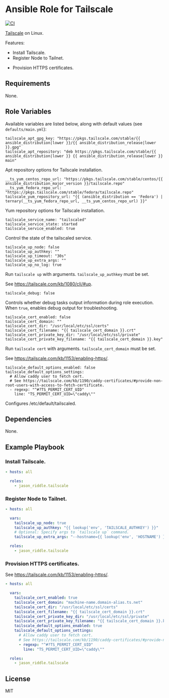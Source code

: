 # Ansible Role for Tailscale

[![CI](https://github.com/jason-riddle/ansible-role-tailscale/workflows/CI/badge.svg?event=push)](https://github.com/jason-riddle/ansible-role-tailscale/actions?query=workflow%3ACI)

[Tailscale](https://tailscale.com/) on Linux.

Features:
- Install Tailscale.
- Register Node to Tailnet.
<!--
HTTPS certificates are now generally available as of December 20, 2023.
See: https://tailscale.com/changelog#2023-12-20-service
-->
- Provision HTTPS certificates.

<!--
# TODO: serve and funnel command line arguments have changed.
# See https://tailscale.com/blog/reintroducing-serve-funnel/.
-->

<!--
TODO:

Run One-off Commands:
- tailscale serve (expose to the tailnet)
- tailscale funnel (expose to the internet)
-->

## Requirements

None.

## Role Variables

Available variables are listed below, along with default values (see `defaults/main.yml`):

    tailscale_apt_gpg_key: "https://pkgs.tailscale.com/stable/{{ ansible_distribution|lower }}/{{ ansible_distribution_release|lower }}.gpg"
    tailscale_apt_repository: "deb https://pkgs.tailscale.com/stable/{{ ansible_distribution|lower }} {{ ansible_distribution_release|lower }} main"

Apt repository options for Tailscale installation.

    __ts_yum_centos_repo_url: "https://pkgs.tailscale.com/stable/centos/{{ ansible_distribution_major_version }}/tailscale.repo"
    __ts_yum_fedora_repo_url: "https://pkgs.tailscale.com/stable/fedora/tailscale.repo"
    tailscale_yum_repository_url: "{{ (ansible_distribution == 'Fedora') | ternary(__ts_yum_fedora_repo_url, __ts_yum_centos_repo_url) }}"

Yum repository options for Tailscale installation.

    tailscale_service_name: "tailscaled"
    tailscale_service_state: started
    tailscale_service_enabled: true

Control the state of the tailscaled service.

    tailscale_up_node: false
    tailscale_up_authkey: ""
    tailscale_up_timeout: "30s"
    tailscale_up_extra_args: ""
    tailscale_up_no_log: true

Run `tailscale up` with arguments. `tailscale_up_authkey` must be set.

See https://tailscale.com/kb/1080/cli/#up.

    tailscale_debug: false

Controls whether debug tasks output information during role execution. When `true`, enables debug output for troubleshooting.

    tailscale_cert_enabled: false
    tailscale_cert_domain: ""
    tailscale_cert_dir: "/usr/local/etc/ssl/certs"
    tailscale_cert_filename: "{{ tailscale_cert_domain }}.crt"
    tailscale_cert_private_key_dir: "/usr/local/etc/ssl/private"
    tailscale_cert_private_key_filename: "{{ tailscale_cert_domain }}.key"

<!--
HTTPS certificates are now generally available as of December 20, 2023.
See: https://tailscale.com/changelog#2023-12-20-service
-->
Run `tailscale cert` with arguments. `tailscale_cert_domain` must be set.

See https://tailscale.com/kb/1153/enabling-https/.

<!--
# TODO: serve and funnel command line arguments have changed.
# See https://tailscale.com/blog/reintroducing-serve-funnel/.
-->

<!--
Manual Commands:
-->

<!--

TODO: Expand on serve examples.

Expose a port to the tailnet.

```
tailscale serve 3000
tailscale serve --bg 3000
tailscale serve /path/to/file.html
tailscale serve http://localhost:3000
tailscale serve localhost:3000/foo
tailscale serve --https=8443 3000
tailscale serve --tcp=2222 22
#
```

See https://tailscale.com/kb/1242/tailscale-serve/.

-->

<!--
# TODO: serve and funnel command line arguments have changed.
# See https://tailscale.com/blog/reintroducing-serve-funnel/.
-->

<!--

TODO: Expand on funnel examples.

Expose a port to the internet.

```
tailscale funnel 3000
tailscale funnel --bg 3000
tailscale funnel /path/to/file.html
tailscale funnel http://localhost:3000
tailscale funnel localhost:3000/foo
tailscale funnel --https=8443 3000
tailscale funnel --tcp=2222 22
#
```

See https://tailscale.com/kb/1223/tailscale-funnel/.

-->

    tailscale_default_options_enabled: false
    tailscale_default_options_settings:
      # Allow caddy user to fetch cert.
      # See https://tailscale.com/kb/1190/caddy-certificates/#provide-non-root-users-with-access-to-fetch-certificate.
      - regexp: "^#?TS_PERMIT_CERT_UID"
        line: "TS_PERMIT_CERT_UID=\"caddy\""

Configures /etc/default/tailscaled.

## Dependencies

None.

## Example Playbook

### Install Tailscale.

```yaml
- hosts: all

  roles:
    - jason_riddle.tailscale
```

### Register Node to Tailnet.

```yaml
- hosts: all

  vars:
    tailscale_up_node: true
    tailscale_up_authkey: "{{ lookup('env', 'TAILSCALE_AUTHKEY') }}"
    # Optional: Specify args to `tailscale up` command.
    tailscale_up_extra_args: "--hostname={{ lookup('env', 'HOSTNAME') }}-{{ ansible_distribution|lower }}"

  roles:
    - jason_riddle.tailscale
```

<!--
HTTPS certificates are now generally available as of December 20, 2023.
See: https://tailscale.com/changelog#2023-12-20-service
-->
### Provision HTTPS certificates.

See https://tailscale.com/kb/1153/enabling-https/.

```yaml
- hosts: all

  vars:
    tailscale_cert_enabled: true
    tailscale_cert_domain: "machine-name.domain-alias.ts.net"
    tailscale_cert_dir: "/usr/local/etc/ssl/certs"
    tailscale_cert_filename: "{{ tailscale_cert_domain }}.crt"
    tailscale_cert_private_key_dir: "/usr/local/etc/ssl/private"
    tailscale_cert_private_key_filename: "{{ tailscale_cert_domain }}.key"
    tailscale_default_options_enabled: true
    tailscale_default_options_settings:
      # Allow caddy user to fetch cert.
      # See https://tailscale.com/kb/1190/caddy-certificates/#provide-non-root-users-with-access-to-fetch-certificate.
      - regexp: "^#?TS_PERMIT_CERT_UID"
        line: "TS_PERMIT_CERT_UID=\"caddy\""

  roles:
    - jason_riddle.tailscale
```

<!--

# TODO: serve and funnel command line arguments have changed.
# See https://tailscale.com/blog/reintroducing-serve-funnel/.

### (Beta Feature) Serve Content.

See https://tailscale.com/kb/1242/tailscale-serve/.

```yaml
- hosts: all

  vars:
    tailscale_up_node: true
    tailscale_up_authkey: "{{ lookup('env', 'TAILSCALE_AUTHKEY') }}"
    tailscale_up_extra_args: "--hostname={{ lookup('env', 'HOSTNAME') }}-{{ ansible_distribution|lower }}"
    tailscale_serve_enabled: true
    tailscale_serve_content:
      - "http / text:'Hello, world!'"

  roles:
    - jason_riddle.tailscale
```

# TODO: serve and funnel command line arguments have changed.
# See https://tailscale.com/blog/reintroducing-serve-funnel/.

### (Beta Feature) Funnel.

See https://tailscale.com/kb/1223/tailscale-funnel/.

```yaml
- hosts: all

  vars:
    tailscale_up_node: true
    tailscale_up_authkey: "{{ lookup('env', 'TAILSCALE_AUTHKEY') }}"
    tailscale_up_extra_args: "--hostname={{ lookup('env', 'HOSTNAME') }}-{{ ansible_distribution|lower }}"
    tailscale_funnel_enabled: true
    tailscale_funnel_ports_enabled:
      - 443

  roles:
    - jason_riddle.tailscale
```

-->

## License

MIT
